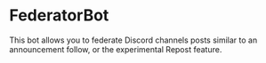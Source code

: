 # FederatorBot
This bot allows you to federate Discord channels posts similar to an announcement follow, or the experimental Repost feature.
